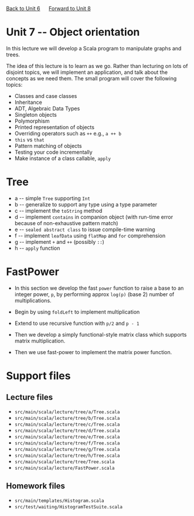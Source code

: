 [Back to Unit 6](unit-6.md)  &nbsp;&nbsp;&nbsp;&nbsp; [Forward to Unit 8](unit-8.md)

# Unit 7 -- Object orientation

In this lecture we will develop a Scala program to manipulate graphs and trees.

The idea of this lecture is to learn as we go.  Rather than lecturing
on lots of disjoint topics, we will implement an application, and talk
about the concepts as we need them.  The small program will cover the
following topics:

- Classes and case classes
- Inheritance
- ADT, Algebraic Data Types
- Singleton objects
- Polymorphism
- Printed representation of objects
- Overriding operators such as `++` e.g., `a ++ b`
- `this` vs `that`
- Pattern matching of objects
- Testing your code incrementally
- Make instance of a class callable, `apply`


# Tree

- a -- simple `Tree` supporting `Int`
- b -- generalize to support any type using a type parameter
- c -- implement the `toString` method
- d -- implement `contains` in companion object (with run-time error because of non-exhaustive pattern match)
- e -- `sealed abstract class` to issue compile-time warning
- f -- implement `leafData` using `flatMap` and `for` comprehension
- g -- implement `+` and `++` (possibly `::`)
- h -- `apply` function

# FastPower

- In this section we develop the fast `power` function to raise a base to an integer
power, `p`, by performing approx `log(p)` (base 2) number of multiplications.

- Begin by using `foldLeft` to implement multiplication

- Extend to use recursive function with `p/2` and `p - 1`

- Then we develop a simply functional-style matrix class which supports matrix multiplication.

- Then we use fast-power to implement the matrix power function.


# Support files

## Lecture files
- `src/main/scala/lecture/tree/a/Tree.scala`
- `src/main/scala/lecture/tree/b/Tree.scala`
- `src/main/scala/lecture/tree/c/Tree.scala`
- `src/main/scala/lecture/tree/d/Tree.scala`
- `src/main/scala/lecture/tree/e/Tree.scala`
- `src/main/scala/lecture/tree/f/Tree.scala`
- `src/main/scala/lecture/tree/g/Tree.scala`
- `src/main/scala/lecture/tree/h/Tree.scala`
- `src/main/scala/lecture/tree/Tree.scala`
- `src/main/scala/lecture/FastPower.scala`

## Homework files
- `src/main/templates/Histogram.scala`
- `src/test/waiting/HistogramTestSuite.scala`



